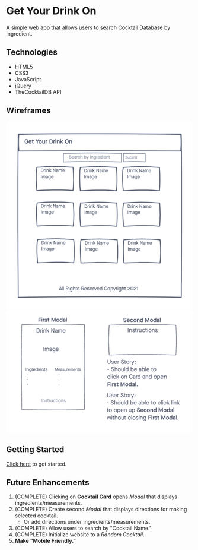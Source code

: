 # Get Your Drink On
A simple web app that allows users to search Cocktail Database by ingredient. 

## Technologies
- HTML5
- CSS3
- JavaScript
- jQuery
- TheCocktailDB API

## Wireframes
![wireframe](./imgs/wireframe.png)
![modalframe](./imgs/modalframe.png)

## Getting Started
[Click here](https://nwilltell27.github.io/get-your-drink-on/) to get started.

## Future Enhancements
1. (COMPLETE) Clicking on **Cocktail Card** opens _Modal_ that displays ingredients/measurements. 
2. (COMPLETE) Create second _Modal_ that displays directions for making selected cocktail.
    - Or add directions under ingredients/measurements. 
3. (COMPLETE) Allow users to search by "Cocktail Name."
4. (COMPLETE) Initialize website to a _Random Cocktail_.
5. **Make "Mobile Friendly."**